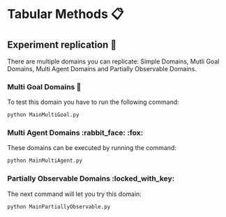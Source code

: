 # Tabular Methods 📋

## Experiment replication :test_tube:

There are multiple domains you can replicate: Simple Domains, Mutli Goal Domains, Multi Agent Domains and Partially Observable Domains.

### Multi Goal Domains :door:
To test this domain you have to run the following command:
```bash
python MainMultiGoal.py
```

### Multi Agent Domains :rabbit_face: :fox:
These domains can be executed by running the command:
```bash
python MainMultiAgent.py
```

### Partially Observable Domains :locked_with_key:
The next command will let you try this domain:
```bash
python MainPartiallyObservable.py
```